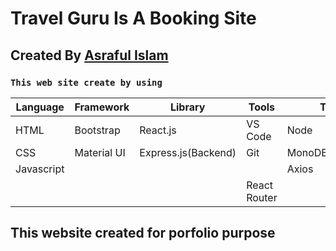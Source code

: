 # Travel Guru Is A Booking Site

## Created By  [Asraful Islam](https://mxasraful.com)


### `This web site create by using`


Language | Framework | Library | Tools | Tech | Others |
--- | --- | --- | --- | --- | --- |
HTML | Bootstrap | React.js |  VS Code  | Node | Firebase |
CSS | Material UI | Express.js(Backend) | Git | MonoDB(Backend) | FontAwesome |
Javascript |  |  |  | Axios |
  | | | | React Router |





## This website created for porfolio purpose
